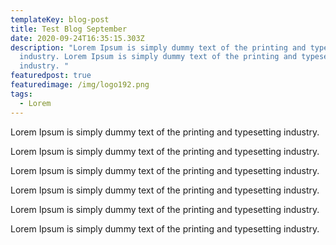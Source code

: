 ```yaml
---
templateKey: blog-post
title: Test Blog September
date: 2020-09-24T16:35:15.303Z
description: "Lorem Ipsum is simply dummy text of the printing and typesetting
  industry. Lorem Ipsum is simply dummy text of the printing and typesetting
  industry. "
featuredpost: true
featuredimage: /img/logo192.png
tags:
  - Lorem
---
```

<!--StartFragment-->

Lorem Ipsum is simply dummy text of the printing and typesetting industry.

<!--EndFragment--><!--StartFragment-->

Lorem Ipsum is simply dummy text of the printing and typesetting industry.

<!--EndFragment--><!--StartFragment-->

Lorem Ipsum is simply dummy text of the printing and typesetting industry.

<!--EndFragment--><!--StartFragment-->

Lorem Ipsum is simply dummy text of the printing and typesetting industry.

<!--EndFragment--><!--StartFragment-->

Lorem Ipsum is simply dummy text of the printing and typesetting industry.

<!--EndFragment--><!--StartFragment-->

Lorem Ipsum is simply dummy text of the printing and typesetting industry.

<!--EndFragment-->
